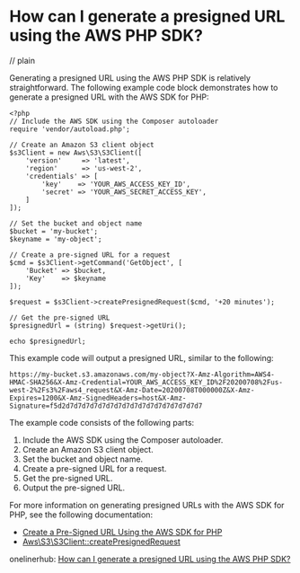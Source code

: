 # How can I generate a presigned URL using the AWS PHP SDK?
// plain

Generating a presigned URL using the AWS PHP SDK is relatively straightforward. The following example code block demonstrates how to generate a presigned URL with the AWS SDK for PHP:

```
<?php
// Include the AWS SDK using the Composer autoloader
require 'vendor/autoload.php';

// Create an Amazon S3 client object
$s3Client = new Aws\S3\S3Client([
    'version'     => 'latest',
    'region'      => 'us-west-2',
    'credentials' => [
        'key'    => 'YOUR_AWS_ACCESS_KEY_ID',
        'secret' => 'YOUR_AWS_SECRET_ACCESS_KEY',
    ]
]);

// Set the bucket and object name
$bucket = 'my-bucket';
$keyname = 'my-object';

// Create a pre-signed URL for a request
$cmd = $s3Client->getCommand('GetObject', [
    'Bucket' => $bucket,
    'Key'    => $keyname
]);

$request = $s3Client->createPresignedRequest($cmd, '+20 minutes');

// Get the pre-signed URL
$presignedUrl = (string) $request->getUri();

echo $presignedUrl;
```

This example code will output a presigned URL, similar to the following:

```
https://my-bucket.s3.amazonaws.com/my-object?X-Amz-Algorithm=AWS4-HMAC-SHA256&X-Amz-Credential=YOUR_AWS_ACCESS_KEY_ID%2F20200708%2Fus-west-2%2Fs3%2Faws4_request&X-Amz-Date=20200708T000000Z&X-Amz-Expires=1200&X-Amz-SignedHeaders=host&X-Amz-Signature=f5d2d7d7d7d7d7d7d7d7d7d7d7d7d7d7d7d7d7
```

The example code consists of the following parts:

1. Include the AWS SDK using the Composer autoloader.
2. Create an Amazon S3 client object.
3. Set the bucket and object name.
4. Create a pre-signed URL for a request.
5. Get the pre-signed URL.
6. Output the pre-signed URL.

For more information on generating presigned URLs with the AWS SDK for PHP, see the following documentation:

- [Create a Pre-Signed URL Using the AWS SDK for PHP](https://docs.aws.amazon.com/sdk-for-php/v3/developer-guide/s3-presigned-urls.html)
- [Aws\S3\S3Client::createPresignedRequest](https://docs.aws.amazon.com/aws-sdk-php/v3/api/class-Aws.S3.S3Client.html#_createPresignedRequest)

onelinerhub: [How can I generate a presigned URL using the AWS PHP SDK?](https://onelinerhub.com/php-aws/how-can-i-generate-a-presigned-url-using-the-aws-php-sdk)